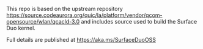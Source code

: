 This repo is based on the upstream repository https://source.codeaurora.org/quic/la/platform/vendor/qcom-opensource/wlan/qcacld-3.0
and includes source used to build the Surface Duo kernel. 

Full details are published at https://aka.ms/SurfaceDuoOSS

